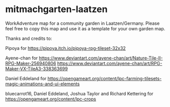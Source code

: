 # mitmachgarten-laatzen
WorkAdventure map for a community garden in Laatzen/Germany.
Please feel free to copy this map and use it as a template for your own garden map.

Thanks and credits to:

Pipoya for
https://pipoya.itch.io/pipoya-rpg-tileset-32x32

Ayene-chan for
https://www.deviantart.com/ayene-chan/art/Nature-Tile-II-RPG-Maker-256940806
https://www.deviantart.com/ayene-chan/art/RPG-Maker-VX-TileA3-338363699

Daniel Eddeland for
https://opengameart.org/content/lpc-farming-tilesets-magic-animations-and-ui-elements

bluecarrot16, Daniel Eddeland, Joshua Taylor and Richard Kettering for
https://opengameart.org/content/lpc-crops


